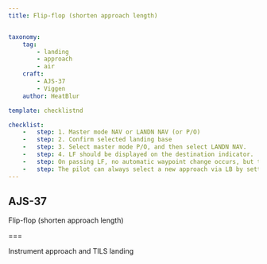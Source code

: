 ```yaml
---
title: Flip-flop (shorten approach length)


taxonomy:
    tag:
        - landing 
        - approach
        - air
    craft:
        - AJS-37
        - Viggen
    author: HeatBlur

template: checklistnd

checklist:
    -   step: 1. Master mode NAV or LANDN NAV (or P/O) 
    -   step: 2. Confirm selected landing base 
    -   step: 3. Select master mode P/O, and then select LANDN NAV. 
    -   step: 4. LF should be displayed on the destination indicator.
    -   step: On passing LF, no automatic waypoint change occurs, but the course command “locks” in the runway heading. After a 90° turn, a new approach via LB is selected. 
    -   step: The pilot can always select a new approach via LB by setting the master mode selector to NAV, and then to LANDN NAV.
---
```


## AJS-37 
Flip-flop (shorten approach length)

===

Instrument approach and TILS landing 
